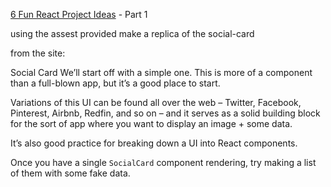 [6 Fun React Project Ideas](https://daveceddia.com/react-practice-projects/) - Part 1

using the assest provided make a replica of the social-card

from the site:

Social Card
We’ll start off with a simple one. This is more of a component than a full-blown app, but it’s a good place to start.

Variations of this UI can be found all over the web – Twitter, Facebook, Pinterest, Airbnb, Redfin, and so on – and it serves as a solid building block for the sort of app where you want to display an image + some data.

It’s also good practice for breaking down a UI into React components.

Once you have a single `SocialCard` component rendering, try making a list of them with some fake data.
